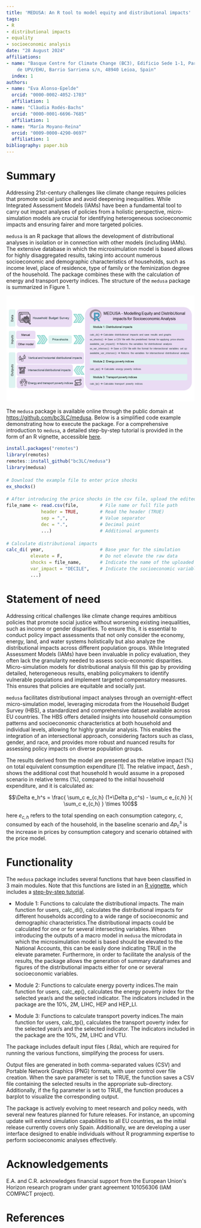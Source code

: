 ```yaml
---
title: 'MEDUSA: An R tool to model equity and distributional impacts'
tags:
- R
- distributional impacts
- equality
- socioeconomic analysis
date: "28 August 2024"
affiliations:
- name: "Basque Centre for Climate Change (BC3), Edificio Sede 1-1, Parque Científico
    de UPV/EHU, Barrio Sarriena s/n, 48940 Leioa, Spain"
  index: 1
authors:
- name: "Eva Alonso-Epelde"
  orcid: "0000-0002-4052-1703"
  affiliation: 1
- name: "Clàudia Rodés-Bachs"
  orcid: "0000-0001-6696-7685"
  affiliation: 1
- name: "María Moyano-Reina"
  orcid: "0009-0000-4290-0697"
  affiliation: 1
bibliography: paper.bib
---
```


# Summary

Addressing 21st-century challenges like climate change requires policies that promote social justice and avoid deepening inequalities. While Integrated Assessment Models (IAMs) have been a fundamental tool to carry out impact analyses of policies from a holistic perspective, micro-simulation models are crucial for identifying heterogeneous socioeconomic impacts and ensuring fairer and more targeted policies.

`medusa` is an R package that allows the development of distributional analyses in isolation or in connection with other models (including IAMs). The extensive database in which the microsimulation model is based allows for highly disaggregated results, taking into account numerous socioeconomic and demographic characteristics of households, such as income level, place of residence, type of family or the feminization degree of the household. The package combines these with the calculation of energy and transport poverty indices. The structure of the `medusa` package is summarized in Figure 1.

![Structure of the `medusa` package](figure1.png)

The `medusa` package is available online through the public domain at <https://github.com/bc3LC/medusa>. Below is a simplified code example demonstrating how to execute the package. For a comprehensive introduction to `medusa`, a detailed step-by-step tutorial is provided in the form of an R vignette, accessible [here](https://bc3lc.github.io/medusa/).

``` r
install.packages("remotes")
library(remotes)
remotes::install_github("bc3LC/medusa")
library(medusa)

# Download the example file to enter price shocks
ex_shocks() 

# After introducing the price shocks in the csv file, upload the edited file
file_name <- read.csv(file,        # File name or full file path
             header = TRUE,        # Read the header (TRUE)
             sep = ",",            # Value separator
             dec = ".",            # Decimal point
             ...)                  # Additional arguments

# Calculate distributional impacts
calc_di( year,                     # Base year for the simulation
         elevate = F,              # Do not elevate the raw data
         shocks = file_name,       # Indicate the name of the uploaded file
         var_impact = "DECILE",    # Indicate the socioeconomic variable
         ...)
```

# Statement of need

Addressing critical challenges like climate change requires ambitious policies that promote social justice without worsening existing inequalities, such as income or gender disparities. To ensure this, it is essential to conduct policy impact assessments that not only consider the economy, energy, land, and water systems holistically but also analyze the distributional impacts across different population groups. While Integrated Assessment Models (IAMs) have been invaluable in policy evaluation, they often lack the granularity needed to assess socio-economic disparities. Micro-simulation models for distributional analysis fill this gap by providing detailed, heterogeneous results, enabling policymakers to identify vulnerable populations and implement targeted compensatory measures. This ensures that policies are equitable and socially just.

`medusa` facilitates distributional impact analyses through an overnight-effect micro-simulation model, leveraging microdata from the Household Budget Survey (HBS), a standardized and comprehensive dataset available across EU countries. The HBS offers detailed insights into household consumption patterns and socioeconomic characteristics at both household and individual levels, allowing for highly granular analysis. This enables the integration of an intersectional approach, considering factors such as class, gender, and race, and provides more robust and nuanced results for assessing policy impacts on diverse population groups.

The results derived from the model are presented as the relative impact (%) on total equivalent consumption expenditure [1]. The relative impact, Δesh , shows the additional cost that household h would assume in a proposed scenario in relative terms (%), compared to the initial household expenditure, and it is calculated as:

$$\Delta e_h^s = \frac{ \sum_c e_{c,h} (1+\Delta p_c^s) - \sum_c e_{c,h} }{ \sum_c e_{c,h} } \times 100$$

here $e_{c,h}$ refers to the total spending on each consumption category, $c$, consumed by each of the household, in the baseline scenario and $\Delta p_c^s$ is the increase in prices by consumption category and scenario obtained with the price model.

# Functionality

The `medusa` package includes several functions that have been classified in 3 main modules. Note that this functions are listed in an [R vignette](https://bc3lc.github.io/medusa/), which includes a [step-by-step tutorial](https://bc3lc.github.io/medusa/articles/Tutorials.html).

-   Module 1: Functions to calculate the distributional impacts. The main function for users, calc_di(), calculates the distributional impacts for different households according to a wide range of socioeconomic and demographic characteristics.The distributional impacts could be calculated for one or for several intersecting variables. When introducing the outputs of a macro model in `medusa` the microdata in which the microsimulation model is based should be elevated to the National Accounts, this can be easily done indicating TRUE in the elevate parameter. Furthermore, in order to facilitate the analysis of the results, the package allows the generation of summary dataframes and figures of the distributional impacts either for one or several socioeconomic variables.

-   Module 2: Functions to calculate energy poverty indices.The main function for users, calc_ep(), calculates the energy poverty index for the selected year/s and the selected indicator. The indicators included in the package are the 10%, 2M, LIHC, HEP and HEP_LI.

-   Module 3: Functions to calculate transport poverty indices.The main function for users, calc_tp(), calculates the transport poverty index for the selected year/s and the selected indicator. The indicators included in the package are the 10%, 2M, LIHC and VTU.

The package includes default input files (.Rda), which are required for running the various functions, simplifying the process for users.

Output files are generated in both comma-separated values (CSV) and Portable Network Graphics (PNG) formats, with user control over file creation. When the save parameter is set to TRUE, the function saves a CSV file containing the selected results in the appropriate sub-directory. Additionally, if the fig parameter is set to TRUE, the function produces a barplot to visualize the corresponding output.

The package is actively evolving to meet research and policy needs, with several new features planned for future releases. For instance, an upcoming update will extend simulation capabilities to all EU countries, as the initial release currently covers only Spain. Additionally, we are developing a user interface designed to enable individuals without R programming expertise to perform socioeconomic analyses effectively.

# Acknowledgements

E.A. and C.R. acknowledges financial support from the European Union's Horizon research program under grant agreement 101056306 (IAM COMPACT project).

# References
